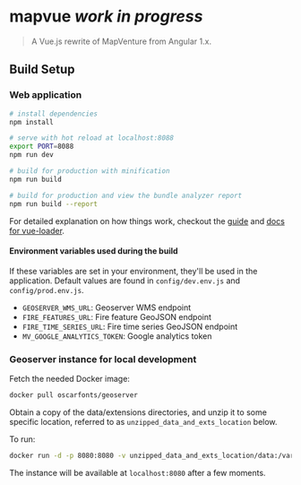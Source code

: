 # mapvue _work in progress_

> A Vue.js rewrite of MapVenture from Angular 1.x.

## Build Setup

### Web application

``` bash
# install dependencies
npm install

# serve with hot reload at localhost:8088
export PORT=8088
npm run dev

# build for production with minification
npm run build

# build for production and view the bundle analyzer report
npm run build --report
```

For detailed explanation on how things work, checkout the [guide](http://vuejs-templates.github.io/webpack/) and [docs for vue-loader](http://vuejs.github.io/vue-loader).

#### Environment variables used during the build

If these variables are set in your environment, they'll be used in the application.  Default values are found in `config/dev.env.js` and `config/prod.env.js`.

 * `GEOSERVER_WMS_URL`: Geoserver WMS endpoint
 * `FIRE_FEATURES_URL`: Fire feature GeoJSON endpoint
 * `FIRE_TIME_SERIES_URL`: Fire time series GeoJSON endpoint
 * `MV_GOOGLE_ANALYTICS_TOKEN`: Google analytics token

### Geoserver instance for local development

Fetch the needed Docker image:

```bash
docker pull oscarfonts/geoserver
```

Obtain a copy of the data/extensions directories, and unzip it to some specific location, referred to as `unzipped_data_and_exts_location` below.

To run:

``` bash
docker run -d -p 8080:8080 -v unzipped_data_and_exts_location/data:/var/local/geoserver -v unzipped_data_and_exts_location/exts:/var/local/geoserver-exts/ --name=geoserver oscarfonts/geoserver
```

The instance will be available at `localhost:8080` after a few moments.
